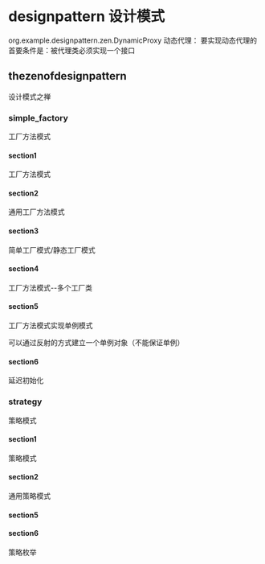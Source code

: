 # designpattern 设计模式

org.example.designpattern.zen.DynamicProxy 动态代理：
要实现动态代理的首要条件是：被代理类必须实现一个接口




## thezenofdesignpattern

设计模式之禅

### simple_factory

工厂方法模式

#### section1

工厂方法模式

#### section2

通用工厂方法模式

#### section3

简单工厂模式/静态工厂模式

#### section4

工厂方法模式--多个工厂类

#### section5

工厂方法模式实现单例模式

可以通过反射的方式建立一个单例对象（不能保证单例）

#### section6

延迟初始化

### strategy

策略模式

#### section1

策略模式

#### section2

通用策略模式

#### section5

#### section6

策略枚举
